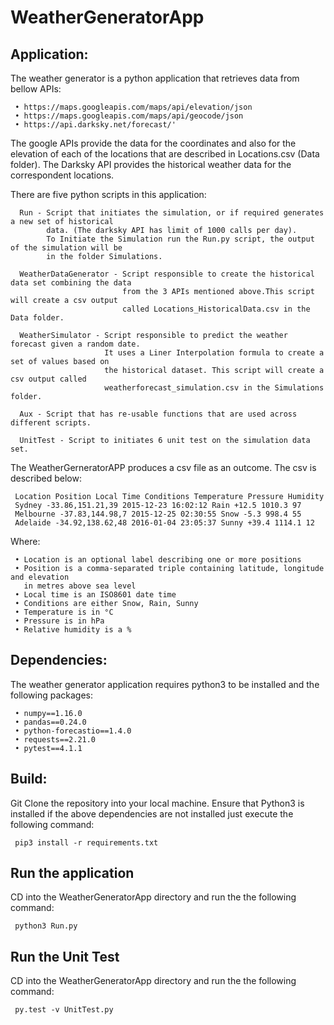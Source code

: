 # WeatherGeneratorApp

## Application:

The weather generator is a python application that retrieves data from bellow APIs: 

     • https://maps.googleapis.com/maps/api/elevation/json
     • https://maps.googleapis.com/maps/api/geocode/json
     • https://api.darksky.net/forecast/'

The google APIs provide the data for the coordinates and also for the elevation of each of the 
locations that are described in Locations.csv (Data folder). The Darksky API provides the historical 
weather data for the correspondent locations.

There are five python scripts in this application:

      Run - Script that initiates the simulation, or if required generates a new set of historical 
            data. (The darksky API has limit of 1000 calls per day).
            To Initiate the Simulation run the Run.py script, the output of the simulation will be 
            in the folder Simulations. 
      
      WeatherDataGenerator - Script responsible to create the historical data set combining the data 
                             from the 3 APIs mentioned above.This script will create a csv output 
                             called Locations_HistoricalData.csv in the Data folder.

      WeatherSimulator - Script responsible to predict the weather forecast given a random date. 
                         It uses a Liner Interpolation formula to create a set of values based on 
                         the historical dataset. This script will create a csv output called 
                         weatherforecast_simulation.csv in the Simulations folder.

      Aux - Script that has re-usable functions that are used across different scripts.                     

      UnitTest - Script to initiates 6 unit test on the simulation data set.   

The WeatherGerneratorAPP produces a csv file as an outcome. The csv is described below:

     Location Position Local Time Conditions Temperature Pressure Humidity
     Sydney -33.86,151.21,39 2015-12-23 16:02:12 Rain +12.5 1010.3 97
     Melbourne -37.83,144.98,7 2015-12-25 02:30:55 Snow -5.3 998.4 55
     Adelaide -34.92,138.62,48 2016-01-04 23:05:37 Sunny +39.4 1114.1 12

Where: 

     • Location is an optional label describing one or more positions
     • Position is a comma-separated triple containing latitude, longitude and elevation 
       in metres above sea level
     • Local time is an ISO8601 date time
     • Conditions are either Snow, Rain, Sunny
     • Temperature is in °C
     • Pressure is in hPa
     • Relative humidity is a %

## Dependencies:

The weather generator application requires python3 to be installed and the following packages:

     • numpy==1.16.0
     • pandas==0.24.0
     • python-forecastio==1.4.0
     • requests==2.21.0
     • pytest==4.1.1

## Build:

Git Clone the repository into your local machine. Ensure that Python3 is installed if the above 
dependencies are not installed just execute the following command:

     pip3 install -r requirements.txt

## Run the application

CD into the WeatherGeneratorApp directory and run the the following command:

     python3 Run.py

## Run the Unit Test

CD into the WeatherGeneratorApp directory and run the the following command:

     py.test -v UnitTest.py

